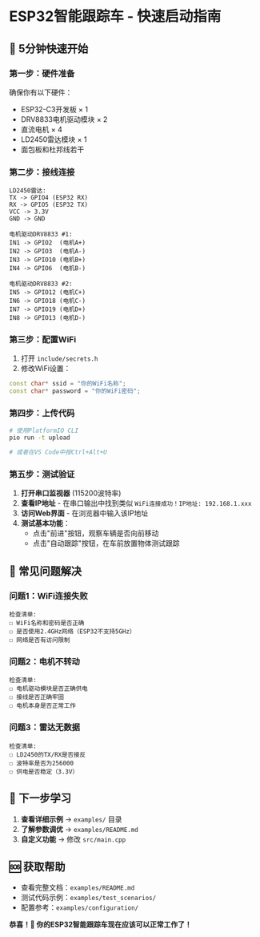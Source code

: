 # ESP32智能跟踪车 - 快速启动指南

## 🚀 5分钟快速开始

### 第一步：硬件准备
确保你有以下硬件：
- ESP32-C3开发板 × 1
- DRV8833电机驱动模块 × 2  
- 直流电机 × 4
- LD2450雷达模块 × 1
- 面包板和杜邦线若干

### 第二步：接线连接
```
LD2450雷达:
TX -> GPIO4 (ESP32 RX)
RX -> GPIO5 (ESP32 TX)
VCC -> 3.3V
GND -> GND

电机驱动DRV8833 #1:
IN1 -> GPIO2  (电机A+)
IN2 -> GPIO3  (电机A-)
IN3 -> GPIO10 (电机B+)
IN4 -> GPIO6  (电机B-)

电机驱动DRV8833 #2:
IN5 -> GPIO12 (电机C+)
IN6 -> GPIO18 (电机C-)
IN7 -> GPIO19 (电机D+)
IN8 -> GPIO13 (电机D-)
```

### 第三步：配置WiFi
1. 打开 `include/secrets.h`
2. 修改WiFi设置：
```cpp
const char* ssid = "你的WiFi名称";
const char* password = "你的WiFi密码";
```

### 第四步：上传代码
```bash
# 使用PlatformIO CLI
pio run -t upload

# 或者在VS Code中按Ctrl+Alt+U
```

### 第五步：测试验证
1. **打开串口监视器** (115200波特率)
2. **查看IP地址** - 在串口输出中找到类似 `WiFi连接成功！IP地址: 192.168.1.xxx`
3. **访问Web界面** - 在浏览器中输入该IP地址
4. **测试基本功能**：
   - 点击"前进"按钮，观察车辆是否向前移动
   - 点击"自动跟踪"按钮，在车前放置物体测试跟踪

## 🔧 常见问题解决

### 问题1：WiFi连接失败
```
检查清单:
☐ WiFi名称和密码是否正确
☐ 是否使用2.4GHz网络（ESP32不支持5GHz）
☐ 网络是否有访问限制
```

### 问题2：电机不转动
```
检查清单:
☐ 电机驱动模块是否正确供电
☐ 接线是否正确牢固
☐ 电机本身是否正常工作
```

### 问题3：雷达无数据
```
检查清单:
☐ LD2450的TX/RX是否接反
☐ 波特率是否为256000
☐ 供电是否稳定（3.3V）
```

## 📖 下一步学习

1. **查看详细示例** → `examples/` 目录
2. **了解参数调优** → `examples/README.md`
3. **自定义功能** → 修改 `src/main.cpp`

## 🆘 获取帮助

- 查看完整文档：`examples/README.md`
- 测试代码示例：`examples/test_scenarios/`
- 配置参考：`examples/configuration/`

**恭喜！🎉 你的ESP32智能跟踪车现在应该可以正常工作了！**
